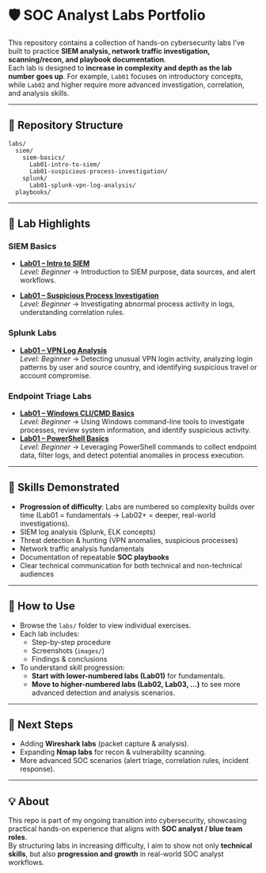 # 🛡️ SOC Analyst Labs Portfolio

This repository contains a collection of hands-on cybersecurity labs I’ve built to practice **SIEM analysis, network traffic investigation, scanning/recon, and playbook documentation**.  
Each lab is designed to **increase in complexity and depth as the lab number goes up**. For example, `Lab01` focuses on introductory concepts, while `Lab02` and higher require more advanced investigation, correlation, and analysis skills.

---

## 📂 Repository Structure

```text
labs/
  siem/
    siem-basics/
      Lab01-intro-to-siem/
      Lab01-suspicious-process-investigation/
    splunk/
      Lab01-splunk-vpn-log-analysis/
  playbooks/
```

---

## 🔎 Lab Highlights

### SIEM Basics
- **[Lab01 – Intro to SIEM](labs/siem/siem-basics/Lab01-intro-to-siem/Lab01-intro-to-siem.md)**  
  *Level: Beginner* → Introduction to SIEM purpose, data sources, and alert workflows.  

- **[Lab01 – Suspicious Process Investigation](labs/siem/siem-basics/Lab01-suspicious-process-investigation/Lab01-suspicious-process-investigation.md)**  
  *Level: Beginner* → Investigating abnormal process activity in logs, understanding correlation rules.  

### Splunk Labs
- **[Lab01 – VPN Log Analysis](labs/siem/splunk/Lab01-splunk-vpn-log-analysis/Lab01-splunk-vpn-log-analysis.md)**  
  *Level: Beginner* → Detecting unusual VPN login activity, analyzing login patterns by user and source country, and identifying suspicious travel or account compromise.

### Endpoint Triage Labs
- **[Lab01 – Windows CLI/CMD Basics](https://github.com/ahnpj/soc-analyst-portfolio/blob/main/labs/endpoint-triage/windows-cli/Lab01-windows-cli-endpoint-triage-basics/Lab01-windows-cli-endpoint-triage-basics.md)**  
  *Level: Beginner* → Using Windows command-line tools to investigate processes, review system information, and identify suspicious activity.
- **[Lab01 – PowerShell Basics](https://github.com/ahnpj/soc-analyst-portfolio/blob/main/labs/endpoint-triage/powershell/Lab01-powershell-endpoint-triage-basics/Lab01-powershell-endpoint-triage-basics.md)**  
  *Level: Beginner* → Leveraging PowerShell commands to collect endpoint data, filter logs, and detect potential anomalies in process execution.  

---

## 🎯 Skills Demonstrated
- **Progression of difficulty**: Labs are numbered so complexity builds over time (Lab01 = fundamentals → Lab02+ = deeper, real-world investigations).  
- SIEM log analysis (Splunk, ELK concepts)  
- Threat detection & hunting (VPN anomalies, suspicious processes)  
- Network traffic analysis fundamentals  
- Documentation of repeatable **SOC playbooks**  
- Clear technical communication for both technical and non-technical audiences  

---

## 🚀 How to Use
- Browse the `labs/` folder to view individual exercises.  
- Each lab includes:
  - Step-by-step procedure  
  - Screenshots (`images/`)  
  - Findings & conclusions  
- To understand skill progression:
  - **Start with lower-numbered labs (Lab01)** for fundamentals.  
  - **Move to higher-numbered labs (Lab02, Lab03, …)** to see more advanced detection and analysis scenarios.  

---

## 📌 Next Steps
- Adding **Wireshark labs** (packet capture & analysis).  
- Expanding **Nmap labs** for recon & vulnerability scanning.  
- More advanced SOC scenarios (alert triage, correlation rules, incident response).  

---

## 💡 About
This repo is part of my ongoing transition into cybersecurity, showcasing practical hands-on experience that aligns with **SOC analyst / blue team roles**.  
By structuring labs in increasing difficulty, I aim to show not only **technical skills**, but also **progression and growth** in real-world SOC analyst workflows.
